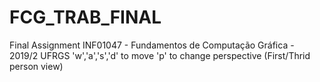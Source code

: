 # FCG_TRAB_FINAL
Final Assignment INF01047 - Fundamentos de Computação Gráfica - 2019/2 UFRGS
 'w','a','s','d' to move
 'p' to change perspective (First/Thrid person view)
